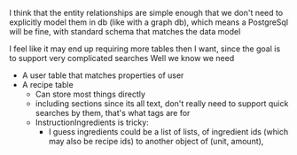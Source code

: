 I think that the entity relationships are simple enough that we don't need to explicitly model them in db (like with a graph db), which means a PostgreSql will be fine, with standard schema that matches the data model

I feel like it may end up requiring more tables then I want, since the goal is to support very complicated searches
Well we know we need
- A user table that matches properties of user
- A recipe table
	- Can store most things directly
	- including sections since its all text, don't really need to support quick searches by them, that's what tags are for
	- InstructionIngredients is tricky:
		- I guess ingredients could be a list of lists, of ingredient ids (which may also be recipe ids) to another object of (unit, amount),